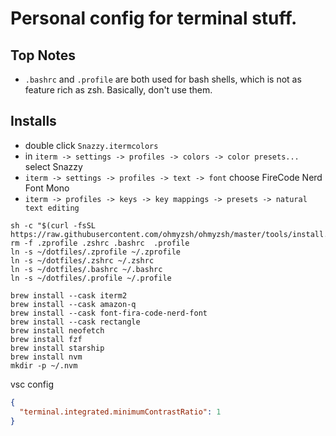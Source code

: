 # Personal config for terminal stuff.

## Top Notes

- `.bashrc` and `.profile` are both used for bash shells, which is not as feature rich as zsh. Basically, don't use them.

## Installs

- double click `Snazzy.itermcolors`
- in `iterm -> settings -> profiles -> colors -> color presets...` select Snazzy
- `iterm -> settings -> profiles -> text -> font` choose FireCode Nerd Font Mono
- `iterm -> profiles -> keys -> key mappings -> presets -> natural text editing`

```shell
sh -c "$(curl -fsSL https://raw.githubusercontent.com/ohmyzsh/ohmyzsh/master/tools/install.sh)"
rm -f .zprofile .zshrc .bashrc  .profile
ln -s ~/dotfiles/.zprofile ~/.zprofile
ln -s ~/dotfiles/.zshrc ~/.zshrc
ln -s ~/dotfiles/.bashrc ~/.bashrc
ln -s ~/dotfiles/.profile ~/.profile

brew install --cask iterm2
brew install --cask amazon-q
brew install --cask font-fira-code-nerd-font
brew install --cask rectangle
brew install neofetch
brew install fzf
brew install starship
brew install nvm
mkdir -p ~/.nvm
```

vsc config

```json
{
  "terminal.integrated.minimumContrastRatio": 1
}
```
